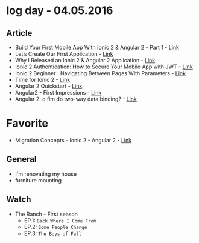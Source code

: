 # log day - 04.05.2016

## Article 

- Build Your First Mobile App With Ionic 2 & Angular 2 - Part 1 - [Link](http://gonehybrid.com/build-your-first-mobile-app-with-ionic-2-angular-2/)
- Let’s Create Our First Application - [Link](http://www.gajotres.net/ionic-2-tutorial-lets-create-our-first-application/)
- Why I Released an Ionic 2 & Angular 2 Application - [Link](http://www.joshmorony.com/why-i-released-an-ionic-2-angular-2-application/)
- Ionic 2 Authentication: How to Secure Your Mobile App with JWT - [Link](https://auth0.com/blog/2016/02/18/ionic-2-authentication-how-to-secure-your-mobile-app-with-jwt/)
- Ionic 2 Beginner : Navigating Between Pages With Parameters - [Link](http://pointdeveloper.com/ionic-2-beginner-navigating-between-pages/)
- Time for Ionic 2 - [Link](http://www.raymondcamden.com/2016/02/11/time-for-ionic-2/)
- Angular 2 Quickstart - [Link](http://nomadev.com.br/angular-2-quickstart/)
- Angular2 - First Impressions - [Link](http://blog.mgechev.com/2015/04/06/angular2-first-impressions/)
- Angular 2: o fim do two-way data binding? - [Link](http://blog.caelum.com.br/angular-2-o-fim-do-two-way-data-binding/)


# Favorite

- Migration Concepts - Ionic 2 - Angular 2 - [Link](http://ionicframework.com/docs/v2/getting-started/migration/)


## General

- I'm renovating my house
 - furniture mounting


## Watch

- The Ranch - First season
  - EP.1: `Back Where I Come From`
  - EP.2: `Some People Change`
  - EP.3: `The Boys of Fall`
